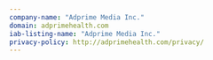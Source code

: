 ```yaml
---
company-name: "Adprime Media Inc."
domain: adprimehealth.com
iab-listing-name: "Adprime Media Inc."
privacy-policy: http://adprimehealth.com/privacy/
---
```

